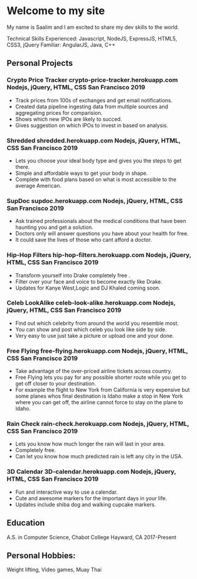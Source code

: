 # Welcome to my site

My name is Saalim and I am excited to share my dev skills to the world.

Technical Skills
Experienced: Javascript, NodeJS, ExpressJS, HTML5, CSS3,  jQuery
Familiar: AngularJS, Java, C++

## Personal Projects

### Crypto Price Tracker crypto-price-tracker.herokuapp.com Nodejs, jQuery, HTML, CSS	San Francisco 2019
- Track prices from 100s of exchanges and get email notifications.
- Created data pipeline ingesting data from multiple sources and aggregating prices for comparision.
- Shows which new IPOs are likely to succed.
- Gives suggestion on which IPOs to invest in based on analysis.

### Shredded shredded.herokuapp.com Nodejs, jQuery, HTML, CSS	San Francisco 2019
- Lets you choose your ideal body type and gives you the steps to get there.
- Simple and affordable ways to get your body in shape.
- Complete with food plans based on what is most accessible to the average American.

### SupDoc  supdoc.herokuapp.com Nodejs, jQuery, HTML, CSS	San Francisco 2019
- Ask trained professionals about the medical conditions that have been haunting you and get a solution.
- Doctors only will answer questions you have about your health for free.
- It could save the lives of those who cant afford a doctor.


### Hip-Hop Filters hip-hop-filters.herokuapp.com Nodejs, jQuery, HTML, CSS	San Francisco 2019
- Transform yourself into Drake completely free .
- Filter over your face and voice to become exactly like Drake.
- Updates for Kanye West,Logic and DJ Khaled coming soon.

### Celeb LookAlike celeb-look-alike.herokuapp.com Nodejs, jQuery, HTML, CSS	San Francisco 2019
- Find out which celebrity from around the world you resemble most.
- You can show and post which celeb you look like side by side.
- Very easy to use just take a picture or upload one and your done.

### Free Flying free-flying.herokuapp.com Nodejs, jQuery, HTML, CSS	San Francisco 2019
- Take advantage of the over-priced airline tickets across country.
- Free Flying lets you pay for any possible shorter route while you get to get off closer to your destination.
- For example the flight to New York from California is very expensive but some planes whos final destination is Idaho make a stop in New York where you can get off, the airline cannot force to stay on the plane to Idaho.

### Rain Check rain-check.herokuapp.com Nodejs, jQuery, HTML, CSS	San Francisco 2019
- Lets you know how much longer the rain will last in your area.
- Completely free.
- Can let you know how much predicted rain is left any city in the USA.

### 3D Calendar 3D-calendar.herokuapp.com Nodejs, jQuery, HTML, CSS	San Francisco 2019
- Fun and interactive way to use a calendar.
- Cute and awesome markers for the important days in your life.
- Updates include shiba dog and walking cupcake markers.





## Education
A.S. in Computer Science, Chabot College 	Hayward, CA 2017-Present

## Personal Hobbies: 

Weight lifting, Video games, Muay Thai

